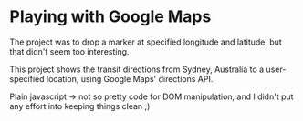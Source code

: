 Playing with Google Maps
========================

The project was to drop a marker at specified longitude and latitude, but that didn't seem too interesting.

This project shows the transit directions from Sydney, Australia to a user-specified location, using Google Maps' directions API.

Plain javascript -> not so pretty code for DOM manipulation, and I didn't put any effort into keeping things clean ;)
